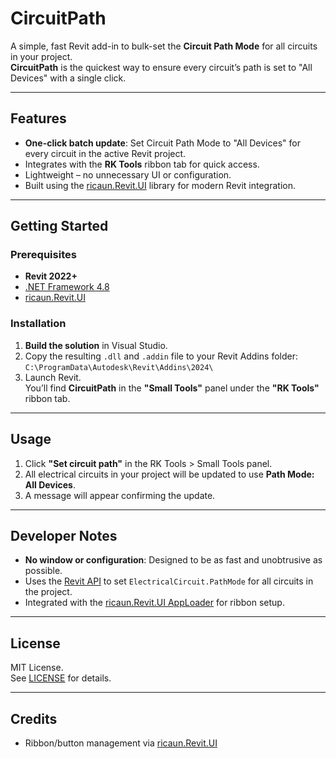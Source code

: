 # CircuitPath

A simple, fast Revit add-in to bulk-set the **Circuit Path Mode** for all circuits in your project.  
**CircuitPath** is the quickest way to ensure every circuit’s path is set to "All Devices" with a single click.

---

## Features

- **One-click batch update**: Set Circuit Path Mode to "All Devices" for every circuit in the active Revit project.
- Integrates with the **RK Tools** ribbon tab for quick access.
- Lightweight – no unnecessary UI or configuration.
- Built using the [ricaun.Revit.UI](https://github.com/ricaun-io) library for modern Revit integration.

---

## Getting Started

### Prerequisites

- **Revit 2022+**
- [.NET Framework 4.8](https://dotnet.microsoft.com/download/dotnet-framework/net48)
- [ricaun.Revit.UI](https://github.com/ricaun-io)
  
### Installation

1. **Build the solution** in Visual Studio.
2. Copy the resulting `.dll` and `.addin` file to your Revit Addins folder:  
   `C:\ProgramData\Autodesk\Revit\Addins\2024\`
3. Launch Revit.  
   You’ll find **CircuitPath** in the **"Small Tools"** panel under the **"RK Tools"** ribbon tab.

---

## Usage

1. Click **"Set circuit path"** in the RK Tools > Small Tools panel.
2. All electrical circuits in your project will be updated to use **Path Mode: All Devices**.
3. A message will appear confirming the update.

---

## Developer Notes

- **No window or configuration**: Designed to be as fast and unobtrusive as possible.
- Uses the [Revit API](https://www.revitapidocs.com/2024/027da68a-fb94-2cb9-b1d9-78e0a9db565c.htm) to set `ElectricalCircuit.PathMode` for all circuits in the project.
- Integrated with the [ricaun.Revit.UI AppLoader](https://github.com/ricaun-io) for ribbon setup.

---

## License

MIT License.  
See [LICENSE](LICENSE) for details.

---

## Credits

- Ribbon/button management via [ricaun.Revit.UI](https://github.com/ricaun-io/Revit-UI)
